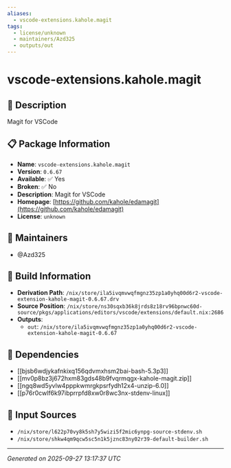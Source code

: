 ```yaml
---
aliases:
  - vscode-extensions.kahole.magit
tags:
  - license/unknown
  - maintainers/Azd325
  - outputs/out
---
```


# vscode-extensions.kahole.magit

## 📝 Description

Magit for VSCode

## 📋 Package Information

- **Name**: `vscode-extensions.kahole.magit`
- **Version**: `0.6.67`
- **Available**: ✅ Yes
- **Broken**: ✅ No
- **Description**: Magit for VSCode
- **Homepage**: [https://github.com/kahole/edamagit](https://github.com/kahole/edamagit)
- **License**: `unknown`
## 👥 Maintainers

- @Azd325


## 🔧 Build Information

- **Derivation Path**: `/nix/store/ila5ivqmvwqfmgnz35zp1a0yhq00d6r2-vscode-extension-kahole-magit-0.6.67.drv`
- **Source Position**: `/nix/store/ns30sqxb36k8jrds8z18rv96bpnwc60d-source/pkgs/applications/editors/vscode/extensions/default.nix:2686`
- **Outputs**:
  - `out`:  `/nix/store/ila5ivqmvwqfmgnz35zp1a0yhq00d6r2-vscode-extension-kahole-magit-0.6.67`

## 🔗 Dependencies

- [[bjsb6wdjykafnkixq156qdvmxhsm2bai-bash-5.3p3]]
- [[mv0p8bz3j672hxm83gds48b9fvqrmqgx-kahole-magit.zip]]
- [[ngq8wd5yvlw4pppkwmrgkpsrfydh12x4-unzip-6.0]]
- [[p76r0cwlf6k97ibprrpfd8xw0r8wc3nx-stdenv-linux]]

## 📁 Input Sources

- `/nix/store/l622p70vy8k5sh7y5wizi5f2mic6ynpg-source-stdenv.sh`
- `/nix/store/shkw4qm9qcw5sc5n1k5jznc83ny02r39-default-builder.sh`

---
*Generated on 2025-09-27 13:17:37 UTC*
